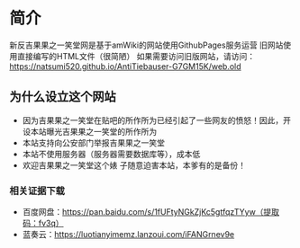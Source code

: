 # 简介

新反吉果果之一笑堂网是基于amWiki的网站使用GithubPages服务运营
旧网站使用直接编写的HTML文件（很简陋）
如果需要访问旧版网站，请访问：https://natsumi520.github.io/AntiTiebauser-G7GM15K/web.old

## 为什么设立这个网站
- 因为吉果果之一笑堂在贴吧的所作所为已经引起了一些网友的愤怒！因此，开设本站曝光吉果果之一笑堂的所作所为
- 本站支持向公安部门举报吉果果之一笑堂
- 本站不使用服务器（服务器需要数据库等），成本低
- 欢迎吉果果之一笑堂这个婊 子随意迫害本站，本爹有的是备份！

### 相关证据下载
- 百度网盘：https://pan.baidu.com/s/1fUFtyNGkZjKc5gtfqzTYyw（提取码：fv3q）
- 蓝奏云：https://luotianyimemz.lanzoui.com/iFANGrnev9e